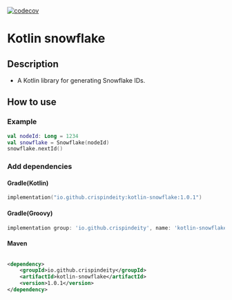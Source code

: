 [![codecov](https://codecov.io/gh/crispin-lab/kotlin-snowflake/graph/badge.svg?token=TOIO3MUBMA)](https://codecov.io/gh/crispin-lab/kotlin-snowflake)

# Kotlin snowflake

## Description

- A Kotlin library for generating Snowflake IDs.

## How to  use

### Example

```kotlin
val nodeId: Long = 1234
val snowflake = Snowflake(nodeId)
snowflake.nextId()
```

### Add dependencies

#### Gradle(Kotlin)

```kotlin
implementation("io.github.crispindeity:kotlin-snowflake:1.0.1")
```

#### Gradle(Groovy)

```groovy
implementation group: 'io.github.crispindeity', name: 'kotlin-snowflake', version: '1.0.1'
```

#### Maven

```xml

<dependency>
    <groupId>io.github.crispindeity</groupId>
    <artifactId>kotlin-snowflake</artifactId>
    <version>1.0.1</version>
</dependency>
```
